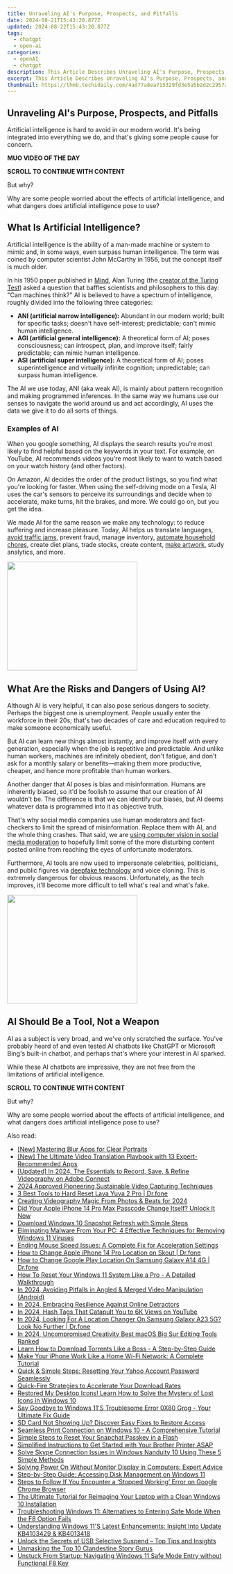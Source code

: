 ```yaml
---
title: Unraveling AI's Purpose, Prospects, and Pitfalls
date: 2024-08-21T15:43:20.877Z
updated: 2024-08-22T15:43:20.877Z
tags:
  - chatgpt
  - open-ai
categories:
  - openAI
  - chatgpt
description: This Article Describes Unraveling AI's Purpose, Prospects, and Pitfalls
excerpt: This Article Describes Unraveling AI's Purpose, Prospects, and Pitfalls
thumbnail: https://thmb.techidaily.com/4ad77a8ea715329fd3e5a5b2d2c2957ac59e62959913be278ad38c42bb2fd196.jpg
---
```


## Unraveling AI's Purpose, Prospects, and Pitfalls

 Artificial intelligence is hard to avoid in our modern world. It's being integrated into everything we do, and that's giving some people cause for concern.

**MUO VIDEO OF THE DAY**

**SCROLL TO CONTINUE WITH CONTENT**

 But why?

 Why are some people worried about the effects of artificial intelligence, and what dangers does artificial intelligence pose to use?

## What Is Artificial Intelligence?

 Artificial intelligence is the ability of a man-made machine or system to mimic and, in some ways, even surpass human intelligence. The term was coined by computer scientist John McCarthy in 1956, but the concept itself is much older.

 In his 1950 paper published in [Mind](https://academic.oup.com/mind/article/LIX/236/433/986238), Alan Turing (the [creator of the Turing Test](https://www.makeuseof.com/tag/what-is-turing-test-ever-beaten/)) asked a question that baffles scientists and philosophers to this day: "Can machines think?" AI is believed to have a spectrum of intelligence, roughly divided into the following three categories:

* **ANI (artificial narrow intelligence):** Abundant in our modern world; built for specific tasks; doesn't have self-interest; predictable; can't mimic human intelligence.
* **AGI (artificial general intelligence):** A theoretical form of AI; poses consciousness; can introspect, plan, and improve itself; fairly predictable; can mimic human intelligence.
* **ASI (artificial super intelligence):** A theoretical form of AI; poses superintelligence and virtually infinite cognition; unpredictable; can surpass human intelligence.

 The AI we use today, ANI (aka weak AI), is mainly about pattern recognition and making programmed inferences. In the same way we humans use our senses to navigate the world around us and act accordingly, AI uses the data we give it to do all sorts of things.

### Examples of AI

 When you google something, AI displays the search results you're most likely to find helpful based on the keywords in your text. For example, on YouTube, AI recommends videos you're most likely to want to watch based on your watch history (and other factors).

 On Amazon, AI decides the order of the product listings, so you find what you're looking for faster. When using the self-driving mode on a Tesla, AI uses the car's sensors to perceive its surroundings and decide when to accelerate, make turns, hit the brakes, and more. We could go on, but you get the idea.

 We made AI for the same reason we make any technology: to reduce suffering and increase pleasure. Today, AI helps us translate languages, [avoid traffic jams](https://www.makeuseof.com/tag/how-google-predicts-traffic/), prevent fraud, manage inventory, [automate household chores](https://www.makeuseof.com/tech-ease-overwhelming-feeling-everyday-tasks-chores/), create diet plans, trade stocks, create content, [make artwork](https://www.makeuseof.com/what-is-dall-e-ai-image-generator/), study analytics, and more.

<!-- affiliate ads begin -->
<a href="https://bluettius.sjv.io/c/5597632/2027209/17108" target="_top" id="2027209"><img src="//a.impactradius-go.com/display-ad/17108-2027209" border="0" alt="" width="300" height="250"/></a><img height="0" width="0" src="https://imp.pxf.io/i/5597632/2027209/17108" style="position:absolute;visibility:hidden;" border="0" />
<!-- affiliate ads end -->
## What Are the Risks and Dangers of Using AI?

 Although AI is very helpful, it can also pose serious dangers to society. Perhaps the biggest one is unemployment. People usually enter the workforce in their 20s; that's two decades of care and education required to make someone economically useful.

 But AI can learn new things almost instantly, and improve itself with every generation, especially when the job is repetitive and predictable. And unlike human workers, machines are infinitely obedient, don't fatigue, and don't ask for a monthly salary or benefits—making them more productive, cheaper, and hence more profitable than human workers.

 Another danger that AI poses is bias and misinformation. Humans are inherently biased, so it'd be foolish to assume that our creation of AI wouldn't be. The difference is that we can identify our biases, but AI deems whatever data is programmed into it as objective truth.

 That's why social media companies use human moderators and fact-checkers to limit the spread of misinformation. Replace them with AI, and the whole thing crashes. That said, we are [using computer vision in social media moderation](https://www.makeuseof.com/unexpected-ways-computer-vision-is-being-used/) to hopefully limit some of the more disturbing content posted online from reaching the eyes of unfortunate moderators.

 Furthermore, AI tools are now used to impersonate celebrities, politicians, and public figures via [deepfake technology](https://www.makeuseof.com/tag/what-are-deepfakes-explained/) and voice cloning. This is extremely dangerous for obvious reasons. Unfortunately, as the tech improves, it'll become more difficult to tell what's real and what's fake.

<!-- affiliate ads begin -->
<a href="https://united.elfm.net/c/5597632/748964/4704" target="_top" id="748964"><img src="//a.impactradius-go.com/display-ad/4704-748964" border="0" alt="" width="300" height="250"/></a><img height="0" width="0" src="https://united.elfm.net/i/5597632/748964/4704" style="position:absolute;visibility:hidden;" border="0" />
<!-- affiliate ads end -->
## AI Should Be a Tool, Not a Weapon

 AI as a subject is very broad, and we've only scratched the surface. You've probably heard of and even tested AI chatbots like ChatGPT or Microsoft Bing's built-in chatbot, and perhaps that's where your interest in AI sparked.

 While these AI chatbots are impressive, they are not free from the limitations of artificial intelligence.

**SCROLL TO CONTINUE WITH CONTENT**

 But why?

 Why are some people worried about the effects of artificial intelligence, and what dangers does artificial intelligence pose to use?


<ins class="adsbygoogle"
     style="display:block"
     data-ad-format="autorelaxed"
     data-ad-client="ca-pub-7571918770474297"
     data-ad-slot="1223367746"></ins>



<ins class="adsbygoogle"
     style="display:block"
     data-ad-client="ca-pub-7571918770474297"
     data-ad-slot="8358498916"
     data-ad-format="auto"
     data-full-width-responsive="true"></ins>

<span class="atpl-alsoreadstyle">Also read:</span>
<div><ul>
<li><a href="https://extra-approaches.techidaily.com/new-mastering-blur-apps-for-clear-portraits/"><u>[New] Mastering Blur Apps for Clear Portraits</u></a></li>
<li><a href="https://some-guidance.techidaily.com/new-the-ultimate-video-translation-playbook-with-13-expert-recommended-apps/"><u>[New] The Ultimate Video Translation Playbook with 13 Expert-Recommended Apps</u></a></li>
<li><a href="https://screen-sharing-recording.techidaily.com/updated-in-2024-the-essentials-to-record-save-and-refine-videography-on-adobe-connect/"><u>[Updated] In 2024, The Essentials to Record, Save, & Refine Videography on Adobe Connect</u></a></li>
<li><a href="https://video-screen-grab.techidaily.com/2024-approved-pioneering-sustainable-video-capturing-techniques/"><u>2024 Approved  Pioneering Sustainable Video Capturing Techniques</u></a></li>
<li><a href="https://phone-solutions.techidaily.com/3-best-tools-to-hard-reset-lava-yuva-2-pro-drfone-by-drfone-reset-android-reset-android/"><u>3 Best Tools to Hard Reset Lava Yuva 2 Pro | Dr.fone</u></a></li>
<li><a href="https://fox-glue.techidaily.com/creating-videography-magic-from-photos-and-beats-for-2024/"><u>Creating Videography Magic From Photos & Beats for 2024</u></a></li>
<li><a href="https://ios-unlock.techidaily.com/did-your-apple-iphone-14-pro-max-passcode-change-itself-unlock-it-now-by-drfone-ios/"><u>Did Your Apple iPhone 14 Pro Max Passcode Change Itself? Unlock It Now</u></a></li>
<li><a href="https://tech-savvy.techidaily.com/download-windows-10-snapshot-refresh-with-simple-steps/"><u>Download Windows 10 Snapshot Refresh with Simple Steps</u></a></li>
<li><a href="https://tech-savvy.techidaily.com/eliminating-malware-from-your-pc-4-effective-techniques-for-removing-windows-11-viruses/"><u>Eliminating Malware From Your PC: 4 Effective Techniques for Removing Windows 11 Viruses</u></a></li>
<li><a href="https://tech-savvy.techidaily.com/ending-mouse-speed-issues-a-complete-fix-for-acceleration-settings/"><u>Ending Mouse Speed Issues: A Complete Fix for Acceleration Settings</u></a></li>
<li><a href="https://location-social.techidaily.com/how-to-change-apple-iphone-14-pro-location-on-skout-drfone-by-drfone-virtual-ios/"><u>How to Change Apple iPhone 14 Pro Location on Skout | Dr.fone</u></a></li>
<li><a href="https://fake-location.techidaily.com/how-to-change-google-play-location-on-samsung-galaxy-a14-4g-drfone-by-drfone-virtual-android/"><u>How to Change Google Play Location On Samsung Galaxy A14 4G | Dr.fone</u></a></li>
<li><a href="https://tech-savvy.techidaily.com/how-to-reset-your-windows-11-system-like-a-pro-a-detailed-walkthrough/"><u>How To Reset Your Windows 11 System Like a Pro - A Detailed Walkthrough</u></a></li>
<li><a href="https://fox-boxes.techidaily.com/in-2024-avoiding-pitfalls-in-angled-and-merged-video-manipulation-android/"><u>In 2024, Avoiding Pitfalls in Angled & Merged Video Manipulation (Android)</u></a></li>
<li><a href="https://youtube-data.techidaily.com/24-embracing-resilience-against-online-detractors/"><u>In 2024, Embracing Resilience Against Online Detractors</u></a></li>
<li><a href="https://youtube-help.techidaily.com/in-2024-hash-tags-that-catapult-you-to-6k-views-on-youtube/"><u>In 2024, Hash Tags That Catapult You to 6K Views on YouTube</u></a></li>
<li><a href="https://phone-solutions.techidaily.com/in-2024-looking-for-a-location-changer-on-samsung-galaxy-a23-5g-look-no-further-drfone-by-drfone-virtual-android/"><u>In 2024, Looking For A Location Changer On Samsung Galaxy A23 5G? Look No Further | Dr.fone</u></a></li>
<li><a href="https://some-tips.techidaily.com/in-2024-uncompromised-creativity-best-macos-big-sur-editing-tools-ranked/"><u>In 2024, Uncompromised Creativity  Best macOS Big Sur Editing Tools Ranked</u></a></li>
<li><a href="https://tech-savvy.techidaily.com/learn-how-to-download-torrents-like-a-boss-a-step-by-step-guide/"><u>Learn How to Download Torrents Like a Boss - A Step-by-Step Guide</u></a></li>
<li><a href="https://tech-savvy.techidaily.com/make-your-iphone-work-like-a-home-wi-fi-network-a-complete-tutorial/"><u>Make Your iPhone Work Like a Home Wi-Fi Network: A Complete Tutorial</u></a></li>
<li><a href="https://tech-savvy.techidaily.com/quick-and-simple-steps-resetting-your-yahoo-account-password-seamlessly/"><u>Quick & Simple Steps: Resetting Your Yahoo Account Password Seamlessly</u></a></li>
<li><a href="https://tech-savvy.techidaily.com/quick-fire-strategies-to-accelerate-your-download-rates/"><u>Quick-Fire Strategies to Accelerate Your Download Rates</u></a></li>
<li><a href="https://tech-savvy.techidaily.com/restored-my-desktop-icons-learn-how-to-solve-the-mystery-of-lost-icons-in-windows-10/"><u>Restored My Desktop Icons! Learn How to Solve the Mystery of Lost Icons in Windows 10</u></a></li>
<li><a href="https://tech-savvy.techidaily.com/say-goodbye-to-windows-11s-troublesome-error-0x80-grog-your-ultimate-fix-guide/"><u>Say Goodbye to Windows 11'S Troublesome Error 0X80 Grog - Your Ultimate Fix Guide</u></a></li>
<li><a href="https://tech-savvy.techidaily.com/sd-card-not-showing-up-discover-easy-fixes-to-restore-access/"><u>SD Card Not Showing Up? Discover Easy Fixes to Restore Access</u></a></li>
<li><a href="https://tech-savvy.techidaily.com/seamless-print-connection-on-windows-10-a-comprehensive-tutorial/"><u>Seamless Print Connection on Windows 10 - A Comprehensive Tutorial</u></a></li>
<li><a href="https://tech-savvy.techidaily.com/simple-steps-to-reset-your-snapchat-passkey-in-a-flash/"><u>Simple Steps to Reset Your Snapchat Passkey in a Flash</u></a></li>
<li><a href="https://tech-savvy.techidaily.com/simplified-instructions-to-get-started-with-your-brother-printer-asap/"><u>Simplified Instructions to Get Started with Your Brother Printer ASAP</u></a></li>
<li><a href="https://tech-savvy.techidaily.com/solve-skype-connection-issues-in-windows-nanduity-10-using-these-5-simple-methods/"><u>Solve Skype Connection Issues in Windows Nanduity 10 Using These 5 Simple Methods</u></a></li>
<li><a href="https://tech-savvy.techidaily.com/solving-power-on-without-monitor-display-in-computers-expert-advice/"><u>Solving Power On Without Monitor Display in Computers: Expert Advice</u></a></li>
<li><a href="https://tech-savvy.techidaily.com/step-by-step-guide-accessing-disk-management-on-windows-11/"><u>Step-by-Step Guide: Accessing Disk Management on Windows 11</u></a></li>
<li><a href="https://tech-savvy.techidaily.com/steps-to-follow-if-you-encounter-a-stopped-working-error-on-google-chrome-browser/"><u>Steps to Follow If You Encounter a ‘Stopped Working’ Error on Google Chrome Browser</u></a></li>
<li><a href="https://tech-savvy.techidaily.com/the-ultimate-tutorial-for-reimaging-your-laptop-with-a-clean-windows-10-installation/"><u>The Ultimate Tutorial for Reimaging Your Laptop with a Clean Windows 10 Installation</u></a></li>
<li><a href="https://tech-savvy.techidaily.com/troubleshooting-windows-11-alternatives-to-entering-safe-mode-when-the-f8-option-fails/"><u>Troubleshooting Windows 11: Alternatives to Entering Safe Mode When the F8 Option Fails</u></a></li>
<li><a href="https://tech-savvy.techidaily.com/understanding-windows-11s-latest-enhancements-insight-into-update-kb4103429-and-kb4013418/"><u>Understanding Windows 11'S Latest Enhancements: Insight Into Update KB4103429 & KB4013418</u></a></li>
<li><a href="https://tech-savvy.techidaily.com/unlock-the-secrets-of-usb-selective-suspend-top-tips-and-insights/"><u>Unlock the Secrets of USB Selective Suspend – Top Tips and Insights</u></a></li>
<li><a href="https://instagram-video-recordings.techidaily.com/unmasking-the-top-10-clandestine-story-gurus/"><u>Unmasking the Top 10 Clandestine Story Gurus</u></a></li>
<li><a href="https://tech-savvy.techidaily.com/unstuck-from-startup-navigating-windows-11-safe-mode-entry-without-functional-f8-key/"><u>Unstuck From Startup: Navigating Windows 11 Safe Mode Entry without Functional F8 Key</u></a></li>
</ul></div>
